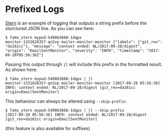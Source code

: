 # Prefixed Logs

[Stern](https://github.com/wercker/stern) is an example of logging that outputs
a string prefix before the sturctured JSON line. As you can see here:

    $ fake_stern mypod-549863668-1dqpx
    monitor-1331628357-qn2vp mailer-monitor-monitor {"labels": {"git_rev": "da161cc"}, "message": "context ended: NL/2017-09-28/digest", "origin": "EmailSentMonitor", "severity": "INFO", "timestamp": "2017-09-28T05:56:36Z"}

Passing this output through `jl` will include this prefix in the formatted
result. As shown here:

    $ fake_stern mypod-549863668-1dqpx | jl
    monitor-1331628357-qn2vp mailer-monitor-monitor [2017-09-28 05:56:36]    INFO: context ended: NL/2017-09-28/digest [git_rev=da161cc origin=EmailSentMonitor]

This behaviour can always be altered using `--skip-prefix`:

```
$ fake_stern mypod-549863668-1dqpx | jl --skip-prefix
[2017-09-28 05:56:36] INFO: context ended: NL/2017-09-28/digest [git_rev=da161cc origin=EmailSentMonitor]
```

(this feature is also available for suffixes)
